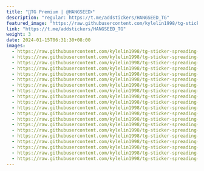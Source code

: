 ```yaml
---
title: "🔹TG Premium | @HANGSEED𖨘"
description: "regular: https://t.me/addstickers/HANGSEED_TG"
featured_image: "https://raw.githubusercontent.com/kylelin1998/tg-sticker-spreading-worldwide-images/main/img/66d50d7e-f896-4316-9546-fe4b7c1a1058.jpg"
link: "https://t.me/addstickers/HANGSEED_TG"
weight: 3
date: 2024-01-15T06:31:30+08:00
images:
  - https://raw.githubusercontent.com/kylelin1998/tg-sticker-spreading-worldwide-images/main/img/66d50d7e-f896-4316-9546-fe4b7c1a1058.jpg
  - https://raw.githubusercontent.com/kylelin1998/tg-sticker-spreading-worldwide-images/main/img/988c4f4d-0b93-439e-856b-014e810fe25c.jpg
  - https://raw.githubusercontent.com/kylelin1998/tg-sticker-spreading-worldwide-images/main/img/7a58528f-e2f0-4ca3-9635-6f7a4e7d925e.jpg
  - https://raw.githubusercontent.com/kylelin1998/tg-sticker-spreading-worldwide-images/main/img/2c1e04f9-d9a2-4650-bad9-942dc920ec43.jpg
  - https://raw.githubusercontent.com/kylelin1998/tg-sticker-spreading-worldwide-images/main/img/e2276acc-a5c0-4e8c-9d09-8053995df7f7.jpg
  - https://raw.githubusercontent.com/kylelin1998/tg-sticker-spreading-worldwide-images/main/img/d22d79d8-9d6d-410e-bdee-5569c0c1d7f7.jpg
  - https://raw.githubusercontent.com/kylelin1998/tg-sticker-spreading-worldwide-images/main/img/8d63590e-b521-4f5e-b5ee-114c4912a389.jpg
  - https://raw.githubusercontent.com/kylelin1998/tg-sticker-spreading-worldwide-images/main/img/aa9711eb-46f1-4edc-8067-4b207967ec2b.jpg
  - https://raw.githubusercontent.com/kylelin1998/tg-sticker-spreading-worldwide-images/main/img/57d6523e-4bd2-427d-88cd-583d8ec1783e.jpg
  - https://raw.githubusercontent.com/kylelin1998/tg-sticker-spreading-worldwide-images/main/img/9764d66f-09ce-4bcf-8a63-8ef1c61ceb3b.jpg
  - https://raw.githubusercontent.com/kylelin1998/tg-sticker-spreading-worldwide-images/main/img/92c27df8-24af-4910-a0ec-f8a2171578b2.jpg
  - https://raw.githubusercontent.com/kylelin1998/tg-sticker-spreading-worldwide-images/main/img/10f1f801-1f7e-4dd7-9f0f-3ad9b7324eed.jpg
  - https://raw.githubusercontent.com/kylelin1998/tg-sticker-spreading-worldwide-images/main/img/facb383a-2309-4fb9-a9c6-42627bf256aa.jpg
  - https://raw.githubusercontent.com/kylelin1998/tg-sticker-spreading-worldwide-images/main/img/7fa51db8-d106-453c-9e59-6638a87261e4.jpg
  - https://raw.githubusercontent.com/kylelin1998/tg-sticker-spreading-worldwide-images/main/img/81775e35-b1bf-4499-945a-9896577925d4.jpg
  - https://raw.githubusercontent.com/kylelin1998/tg-sticker-spreading-worldwide-images/main/img/ad7ef587-c442-4648-a537-419fcbfa5b72.jpg
  - https://raw.githubusercontent.com/kylelin1998/tg-sticker-spreading-worldwide-images/main/img/8bc0033a-8367-4234-97fe-15b60cec25de.jpg
  - https://raw.githubusercontent.com/kylelin1998/tg-sticker-spreading-worldwide-images/main/img/75f10f00-8ad4-4dc7-8f74-f8851eb9edbe.jpg
  - https://raw.githubusercontent.com/kylelin1998/tg-sticker-spreading-worldwide-images/main/img/ad6195d6-4c0c-4c0d-83cc-4d8b501fc6ea.jpg
  - https://raw.githubusercontent.com/kylelin1998/tg-sticker-spreading-worldwide-images/main/img/3c5b4f61-b27d-4542-b548-6e1a1eb0850e.jpg
---
```

